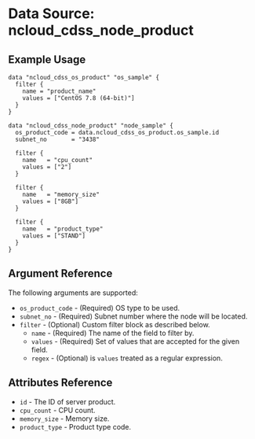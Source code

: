 # Data Source: ncloud_cdss_node_product

## Example Usage

```hcl
data "ncloud_cdss_os_product" "os_sample" {
  filter {
    name = "product_name"
    values = ["CentOS 7.8 (64-bit)"]
  }
}

data "ncloud_cdss_node_product" "node_sample" {
  os_product_code = data.ncloud_cdss_os_product.os_sample.id
  subnet_no       = "3438"
  
  filter {
    name   = "cpu_count"
    values = ["2"]
  }

  filter {
    name   = "memory_size"
    values = ["8GB"]
  }

  filter {
    name   = "product_type"
    values = ["STAND"]
  }
}
```

## Argument Reference
The following arguments are supported:
* `os_product_code` - (Required) OS type to be used.
* `subnet_no` - (Required) Subnet number where the node will be located.
* `filter` - (Optional) Custom filter block as described below.
    * `name` - (Required) The name of the field to filter by.
    * `values` - (Required) Set of values that are accepted for the given field.
    * `regex` - (Optional) is `values` treated as a regular expression.

## Attributes Reference
* `id` - The ID of server product.
* `cpu_count` - CPU count.
* `memory_size` - Memory size.
* `product_type` - Product type code.
    